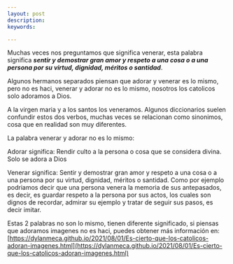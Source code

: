 ```yaml
---
layout: post
description:
keywords:

---
```


Muchas veces nos preguntamos que significa venerar, esta palabra significa ***sentir y demostrar gran amor y respeto a una cosa o a una persona por su virtud, dignidad, méritos o santidad***.

Algunos hermanos separados piensan que adorar y venerar es lo mismo, pero no es haci, venerar y adorar no es lo mismo, nosotros los catolicos solo adoramos a Dios. 

A la virgen maria y a los santos los veneramos. Algunos diccionarios suelen confundir estos dos verbos, muchas veces se relacionan como sinonimos, cosa que en realidad son muy diferentes.

La palabra venerar y adorar no es lo mismo:

Adorar significa: Rendir culto a la persona o cosa que se considera divina. Solo se adora a Dios

Venerar significa: Sentir y demostrar gran amor y respeto a una cosa o a una persona por su virtud, dignidad, méritos o santidad. Como por ejemplo podriamos decir que una persona venera la memoria de sus antepasados, es decir, es guardar respeto
a la persona por sus actos, los cuales son dignos de recordar, admirar su ejemplo y tratar de seguir sus pasos, es decir imitar.

Estas 2 palabras no son lo mismo, tienen diferente significado, si piensas que adoramos imagenes no es haci, puedes obtener más información en: [https://dylanmeca.github.io/2021/08/01/Es-cierto-que-los-catolicos-adoran-imagenes.html](https://dylanmeca.github.io/2021/08/01/Es-cierto-que-los-catolicos-adoran-imagenes.html)




